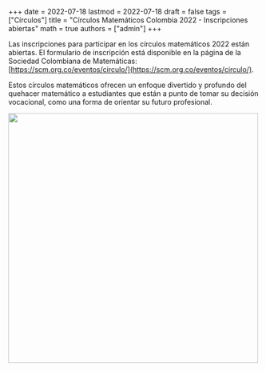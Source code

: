 +++
date      = 2022-07-18
lastmod   = 2022-07-18
draft     = false
tags      = ["Círculos"]
title     = "Círculos Matemáticos Colombia 2022 - Inscripciones abiertas"
math      = true
authors   = ["admin"]
+++

Las inscripciones para participar en los círculos matemáticos 2022 están abiertas. El formulario de inscripción está disponible en la página de la Sociedad Colombiana de Matemáticas: [https://scm.org.co/eventos/circulo/](https://scm.org.co/eventos/circulo/).

Estos círculos matemáticos ofrecen un enfoque divertido y profundo del quehacer matemático a estudiantes que están a punto de tomar su decisión vocacional, como una forma de orientar su futuro profesional.

<img src="https://scm.org.co/wp-content/uploads/2022/06/Circulos-2022-presencial.jpg"  width="500"/>


